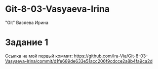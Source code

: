 # Git-8-03-Vasyaeva-Irina
"Git" Васяева Ирина
# Задание 1
Ссылка на мой первый коммит: https://github.com/Ira-Via/Git-8-03-Vasyaeva-Irina/commit/d1fe689de633e51acc206f9cdcce2a8b4fa9ca2d
